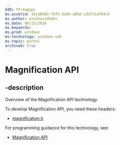 ```yaml
---
UID: TP:magapi
ms.assetid: 19ca8483-79f5-3a9e-a85d-cd3f31a764c4
ms.author: windowssdkdev
ms.date: 08/23/2018
ms.keywords: 
ms.prod: windows
ms.technology: windows-sdk
ms.topic: portal
archived: true
---
```


# Magnification API

## -description

Overview of the Magnification API technology.

To develop Magnification API, you need these headers:

 * [magnification.h](../magnification/index.md)

For programming guidance for this technology, see:
* [Magnification API](/previous-versions/windows/desktop/magapi)

